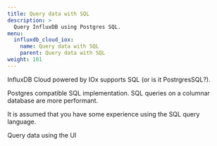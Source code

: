 ```yaml
---
title: Query data with SQL
description: >
  Query InfluxDB using Postgres SQL.
menu:
  influxdb_cloud_iox:
    name: Query data with SQL
    parent: Query data with SQL
weight: 101
---
```


InfluxDB Cloud powered by IOx supports SQL (or is it PostrgresSQL?).

Postgres compatible SQL implementation. SQL queries on a columnar database are more performant.

It is assumed that you have some experience using the SQL query language.

Query data using the UI

